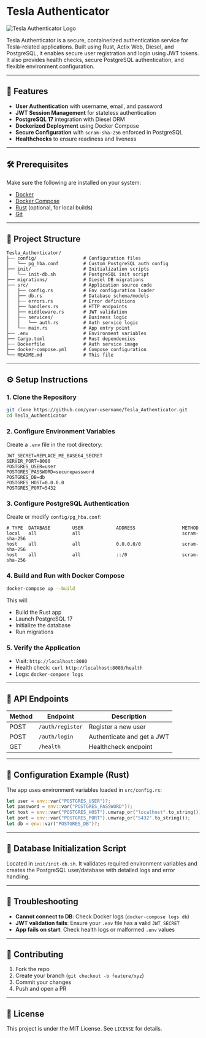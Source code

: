 # Tesla Authenticator

![Tesla Authenticator Logo](https://via.placeholder.com/150.png?text=Tesla+Authenticator)

Tesla Authenticator is a secure, containerized authentication service for Tesla-related applications. Built using Rust, Actix Web, Diesel, and PostgreSQL, it enables secure user registration and login using JWT tokens. It also provides health checks, secure PostgreSQL authentication, and flexible environment configuration.

---

## 🚀 Features
- **User Authentication** with username, email, and password
- **JWT Session Management** for stateless authentication
- **PostgreSQL 17** integration with Diesel ORM
- **Dockerized Deployment** using Docker Compose
- **Secure Configuration** with `scram-sha-256` enforced in PostgreSQL
- **Healthchecks** to ensure readiness and liveness

---

## 🛠 Prerequisites
Make sure the following are installed on your system:
- [Docker](https://docs.docker.com/get-docker/)
- [Docker Compose](https://docs.docker.com/compose/install/)
- [Rust](https://www.rust-lang.org/tools/install) (optional, for local builds)
- [Git](https://git-scm.com/downloads)

---

## 📁 Project Structure
```
Tesla_Authenticator/
├── config/                 # Configuration files
│   └── pg_hba.conf         # Custom PostgreSQL auth config
├── init/                   # Initialization scripts
│   └── init-db.sh          # PostgreSQL init script
├── migrations/             # Diesel DB migrations
├── src/                    # Application source code
│   ├── config.rs           # Env configuration loader
│   ├── db.rs               # Database schema/models
│   ├── errors.rs           # Error definitions
│   ├── handlers.rs         # HTTP endpoints
│   ├── middleware.rs       # JWT validation
│   ├── services/           # Business logic
│   │   └── auth.rs         # Auth service logic
│   └── main.rs             # App entry point
├── .env                    # Environment variables
├── Cargo.toml              # Rust dependencies
├── Dockerfile              # Auth service image
├── docker-compose.yml      # Compose configuration
└── README.md               # This file
```

---

## ⚙️ Setup Instructions

### 1. Clone the Repository
```bash
git clone https://github.com/your-username/Tesla_Authenticator.git
cd Tesla_Authenticator
```

### 2. Configure Environment Variables
Create a `.env` file in the root directory:
```env
JWT_SECRET=REPLACE_ME_BASE64_SECRET
SERVER_PORT=8080
POSTGRES_USER=user
POSTGRES_PASSWORD=securepassword
POSTGRES_DB=db
POSTGRES_HOST=0.0.0.0
POSTGRES_PORT=5432
```

### 3. Configure PostgreSQL Authentication
Create or modify `config/pg_hba.conf`:
```
# TYPE  DATABASE        USER            ADDRESS                 METHOD
local   all             all                                     scram-sha-256
host    all             all             0.0.0.0/0               scram-sha-256
host    all             all             ::/0                    scram-sha-256
```

### 4. Build and Run with Docker Compose
```bash
docker-compose up --build
```
This will:
- Build the Rust app
- Launch PostgreSQL 17
- Initialize the database
- Run migrations

### 5. Verify the Application
- Visit: `http://localhost:8080`
- Health check: `curl http://localhost:8080/health`
- Logs: `docker-compose logs`

---

## 🧪 API Endpoints
| Method | Endpoint           | Description                    |
|--------|--------------------|--------------------------------|
| POST   | `/auth/register`   | Register a new user            |
| POST   | `/auth/login`      | Authenticate and get a JWT     |
| GET    | `/health`          | Healthcheck endpoint           |

---

## 🧰 Configuration Example (Rust)
The app uses environment variables loaded in `src/config.rs`:
```rust
let user = env::var("POSTGRES_USER")?;
let password = env::var("POSTGRES_PASSWORD")?;
let host = env::var("POSTGRES_HOST").unwrap_or("localhost".to_string());
let port = env::var("POSTGRES_PORT").unwrap_or("5432".to_string());
let db = env::var("POSTGRES_DB")?;
```

---

## 🐘 Database Initialization Script
Located in `init/init-db.sh`. It validates required environment variables and creates the PostgreSQL user/database with detailed logs and error handling.

---

## 🧪 Troubleshooting
- **Cannot connect to DB**: Check Docker logs (`docker-compose logs db`)
- **JWT validation fails**: Ensure your `.env` file has a valid `JWT_SECRET`
- **App fails on start**: Check health logs or malformed `.env` values

---

## 🤝 Contributing
1. Fork the repo
2. Create your branch (`git checkout -b feature/xyz`)
3. Commit your changes
4. Push and open a PR

---

## 📄 License
This project is under the MIT License. See `LICENSE` for details.

